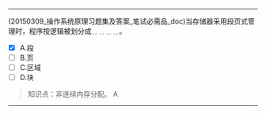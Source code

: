 ---
(20150309_操作系统原理习题集及答案_笔试必需品_doc)当存储器采用段页式管理时，程序按逻辑被划分成﹎﹎﹎﹎。
- [x] A.段 
- [ ] B.页 
- [ ] C.区域 
- [ ] D.块

> 知识点：非连续内存分配。
> A

---